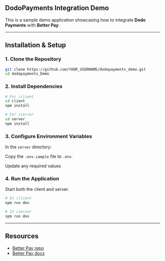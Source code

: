 ## DodoPayments Integration Demo

This is a sample demo application showcasing how to integrate **Dodo Payments** with **Better Pay**.

---

## Installation & Setup

### 1. Clone the Repository

```bash
git clone https://github.com/YOUR_USERNAME/dodopayments_demo.git
cd dodopayments_Demo
```

### 2. Install Dependencies

```bash
# For /client 
cd client
npm install

# For /server
cd server
npm install

```

### 3. Configure Environment Variables

In the `server` directory:

Copy the `.env.sample` file to `.env`.

Update any required values 


### 4.  Run the Application
Start both the client and server. 

```bash
# In /client
npm run dev

# In /server
npm run dev

```
---

## Resources
- [Better Pay repo](https://github.com/Muhammad-Owais-Warsi/Better-Pay)
- [Better Pay docs](https://better-pay.gitbook.io/better-pay)

